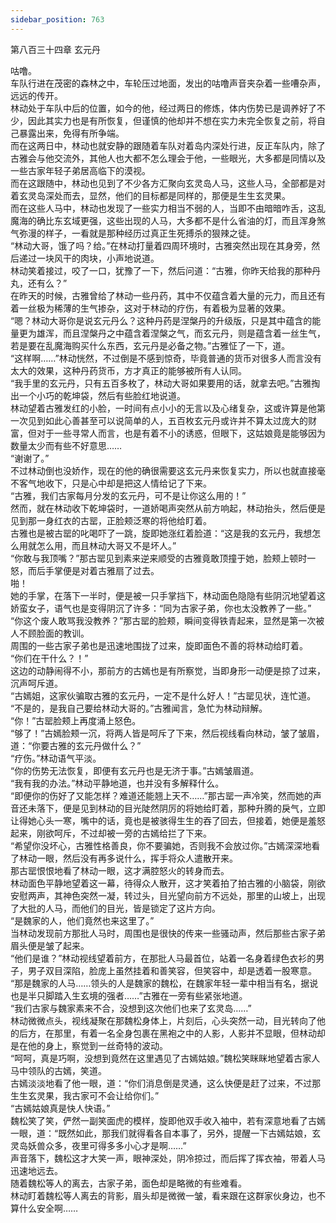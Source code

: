 ```yaml
---
sidebar_position: 763
---
```

 第八百三十四章 玄元丹


咕噜。  
车队行进在茂密的森林之中，车轮压过地面，发出的咕噜声音夹杂着一些嘈杂声，远远的传开。  
林动处于车队中后的位置，如今的他，经过两日的修炼，体内伤势已是调养好了不少，因此其实力也是有所恢复，但谨慎的他却并不想在实力未完全恢复之前，将自己暴露出来，免得有所争端。  
而在这两日中，林动也就安静的跟随着车队对着岛内深处行进，反正车队内，除了古雅会与他交流外，其他人也大都不怎么理会于他，一些眼光，大多都是同情以及一些古家年轻子弟居高临下的漠视。  
而在这跟随中，林动也见到了不少各方汇聚向玄灵岛人马，这些人马，全部都是对着玄灵岛深处而去，显然，他们的目标都是同样的，那便是生生玄灵果。  
而在这些人马中，林动也发现了一些实力相当不弱的人，当即不由暗暗咋舌，这乱魔海的确比东玄域更强，这些出现的人马，大多都不是什么省油的灯，而且浑身煞气弥漫的样子，一看就是那种经历过真正生死搏杀的狠辣之徒。  
“林动大哥，饿了吗？给。”在林动打量着四周环境时，古雅突然出现在其身旁，然后递过一块风干的肉块，小声地说道。  
林动笑着接过，咬了一口，犹豫了一下，然后问道：“古雅，你昨天给我的那种丹丸，还有么？”  
在昨天的时候，古雅曾给了林动一些丹药，其中不仅蕴含着大量的元力，而且还有着一丝极为稀薄的生气掺杂，这对于林动的疗伤，有着极为显著的效果。  
“嗯？林动大哥你是说玄元丹么？这种丹药是涅槃丹的升级版，只是其中蕴含的能量更为雄浑，而且涅槃丹之中蕴含着涅槃之气，而玄元丹，则是蕴含着一丝生气，若是要在乱魔海购买什么东西，玄元丹是必备之物。”古雅怔了一下，道。  
“这样啊……”林动恍然，不过倒是不感到惊奇，毕竟普通的货币对很多人而言没有太大的效果，这种丹药货币，方才真正的能够被所有人认同。  
“我手里的玄元丹，只有五百多枚了，林动大哥如果要用的话，就拿去吧。”古雅掏出一个小巧的乾坤袋，然后有些脸红地说道。  
林动望着古雅发红的小脸，一时间有点小小的无言以及心绪复杂，这或许算是他第一次见到如此心善甚至可以说简单的人，五百枚玄元丹或许并不算太过庞大的财富，但对于一些寻常人而言，也是有着不小的诱惑，但眼下，这姑娘竟是能够因为数量太少而有些不好意思……  
“谢谢了。”  
不过林动倒也没娇作，现在的他的确很需要这玄元丹来恢复实力，所以也就直接毫不客气地收下，只是心中却是把这人情给记了下来。  
“古雅，我们古家每月分发的玄元丹，可不是让你这么用的！”  
然而，就在林动收下乾坤袋时，一道娇喝声突然从前方响起，林动抬头，然后便是见到那一身红衣的古罂，正脸颊泛寒的将他给盯着。  
古雅也是被古罂的叱喝吓了一跳，旋即她涨红着脸道：“这是我的玄元丹，我想怎么用就怎么用，而且林动大哥又不是坏人。”  
“你敢与我顶嘴？”那古罂见到素来逆来顺受的古雅竟敢顶撞于她，脸颊上顿时一怒，而后手掌便是对着古雅扇了过去。  
啪！  
她的手掌，在落下一半时，便是被一只手掌挡下，林动面色隐隐有些阴沉地望着这娇蛮女子，语气也是变得阴沉了许多：“同为古家子弟，你也太没教养了一些。”  
“你这个废人敢骂我没教养？”那古罂的脸颊，瞬间变得铁青起来，显然是第一次被人不顾脸面的教训。  
周围的一些古家子弟也是迅速地围拢了过来，旋即面色不善的将林动给盯着。  
“你们在干什么？！”  
这边的动静闹得不小，那前方的古嫣也是有所察觉，当即身形一动便是掠了过来，沉声呵斥道。  
“古嫣姐，这家伙骗取古雅的玄元丹，一定不是什么好人！”古罂见状，连忙道。  
“不是的，是我自己要给林动大哥的。”古雅闻言，急忙为林动辩解。  
“你！”古罂脸颊上再度涌上怒色。  
“够了！”古嫣脸颊一沉，将两人皆是呵斥了下来，然后视线看向林动，皱了皱眉，道：“你要古雅的玄元丹做什么？”  
“疗伤。”林动语气平淡。  
“你的伤势无法恢复，即便有玄元丹也是无济于事。”古嫣皱眉道。  
“我有我的办法。”林动平静地道，也并没有多解释什么。  
“即便你的伤好了又能怎样？难道还能翘上天不……”那古罂一声冷笑，然而她的声音还未落下，便是见到林动的目光陡然阴厉的将她给盯着，那种升腾的戾气，立即让得她心头一寒，嘴中的话，竟也是被骇得生生的吞了回去，但接着，她便是羞怒起来，刚欲呵斥，不过却被一旁的古嫣给拦了下来。  
“希望你没坏心，古雅性格善良，你不要骗她，否则我不会放过你。”古嫣深深地看了林动一眼，然后没有再多说什么，挥手将众人遣散开来。  
那古罂恨恨地看了林动一眼，这才满腔怒火的转身而去。  
林动面色平静地望着这一幕，待得众人散开，这才笑着拍了拍古雅的小脑袋，刚欲安慰两声，其神色突然一凝，转过头，目光望向前方不远处，那里的山坡上，出现了大批的人马，而他们的目光，皆是锁定了这片方向。  
“是魏家的人，他们竟然也来这里了。”  
当林动发现前方那批人马时，周围也是很快的传来一些骚动声，然后那些古家子弟眉头便是皱了起来。  
“他们是谁？”林动视线望着前方，在那批人马最首位，站着一名身着绿色衣衫的男子，男子双目深陷，脸庞上虽然挂着和善笑容，但笑容中，却是透着一股寒意。  
“那是魏家的人马……领头的人是魏家的魏松，在魏家年轻一辈中相当有名，据说也是半只脚踏入生玄境的强者……”古雅在一旁有些紧张地道。  
“我们古家与魏家素来不合，没想到这次他们也来了玄灵岛……”  
林动微微点头，视线凝聚在那魏松身体上，片刻后，心头突然一动，目光转向了他的后方，在那里，有着一名全身包裹在黑袍之中的人影，人影并不显眼，但林动却是在他的身上，察觉到一丝奇特的波动。  
“呵呵，真是巧啊，没想到竟然在这里遇见了古嫣姑娘。”魏松笑眯眯地望着古家人马中领队的古嫣，笑道。  
古嫣淡淡地看了他一眼，道：“你们消息倒是灵通，这么快便是赶了过来，不过那生生玄灵果，我古家可不会让给你们。”  
“古嫣姑娘真是快人快语。”  
魏松笑了笑，俨然一副笑面虎的模样，旋即他双手收入袖中，若有深意地看了古嫣一眼，道：“既然如此，那我们就得看各自本事了，另外，提醒一下古嫣姑娘，玄灵岛妖兽众多，夜里可得多多小心才是啊……”  
声音落下，魏松这才大笑一声，眼神深处，阴冷掠过，而后挥了挥衣袖，带着人马迅速地远去。  
随着魏松等人的离去，古家子弟，面色却是略微的有些难看。  
林动盯着魏松等人离去的背影，眉头却是微微一皱，看来跟在这群家伙身边，也不算什么安全啊……  
  
  
